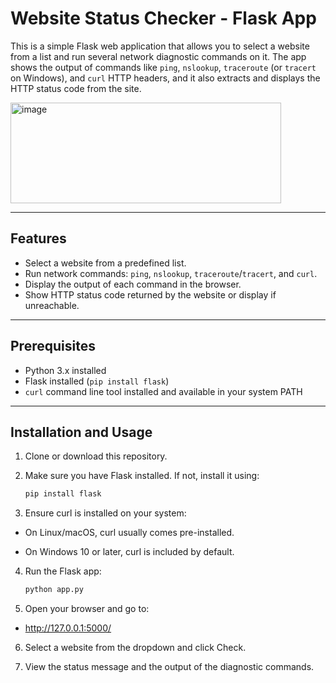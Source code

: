 # Website Status Checker - Flask App

This is a simple Flask web application that allows you to select a website from a list and run several network diagnostic commands on it. The app shows the output of commands like `ping`, `nslookup`, `traceroute` (or `tracert` on Windows), and `curl` HTTP headers, and it also extracts and displays the HTTP status code from the site.

<img width="433" height="161" alt="image" src="https://github.com/user-attachments/assets/8c4db55f-4dc5-4762-9450-968d71a5e66a" />


---

## Features

- Select a website from a predefined list.
- Run network commands: `ping`, `nslookup`, `traceroute`/`tracert`, and `curl`.
- Display the output of each command in the browser.
- Show HTTP status code returned by the website or display if unreachable.

---

## Prerequisites

- Python 3.x installed
- Flask installed (`pip install flask`)
- `curl` command line tool installed and available in your system PATH

---

## Installation and Usage

1. Clone or download this repository.

2. Make sure you have Flask installed. If not, install it using:

   ```bash
   pip install flask

3. Ensure curl is installed on your system:

- On Linux/macOS, curl usually comes pre-installed.

- On Windows 10 or later, curl is included by default.

4. Run the Flask app:

   ```bash
   python app.py

5. Open your browser and go to:

- http://127.0.0.1:5000/

6. Select a website from the dropdown and click Check.

7. View the status message and the output of the diagnostic commands.
